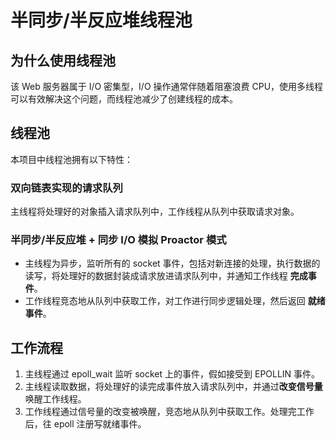 # 半同步/半反应堆线程池

## 为什么使用线程池

该 Web 服务器属于 I/O 密集型，I/O 操作通常伴随着阻塞浪费 CPU，使用多线程可以有效解决这个问题，而线程池减少了创建线程的成本。



## 线程池

本项目中线程池拥有以下特性：

### 双向链表实现的请求队列

主线程将处理好的对象插入请求队列中，工作线程从队列中获取请求对象。



### 半同步/半反应堆 + 同步 I/O 模拟  Proactor  模式

- 主线程为异步，监听所有的 socket 事件，包括对新连接的处理，执行数据的读写，将处理好的数据封装成请求放进请求队列中，并通知工作线程 **完成事件**。
- 工作线程竞态地从队列中获取工作，对工作进行同步逻辑处理，然后返回 **就绪事件**。



## 工作流程

1. 主线程通过 epoll_wait 监听 socket 上的事件，假如接受到 EPOLLIN 事件。
2. 主线程读取数据，将处理好的读完成事件放入请求队列中，并通过**改变信号量**唤醒工作线程。
3. 工作线程通过信号量的改变被唤醒，竞态地从队列中获取工作。处理完工作后，往 epoll 注册写就绪事件。

### 




